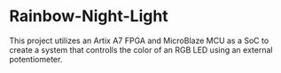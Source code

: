 # Rainbow-Night-Light

This project utilizes an Artix A7 FPGA and MicroBlaze MCU as a SoC to create a system that controlls the color of an RGB LED using an external potentiometer.
